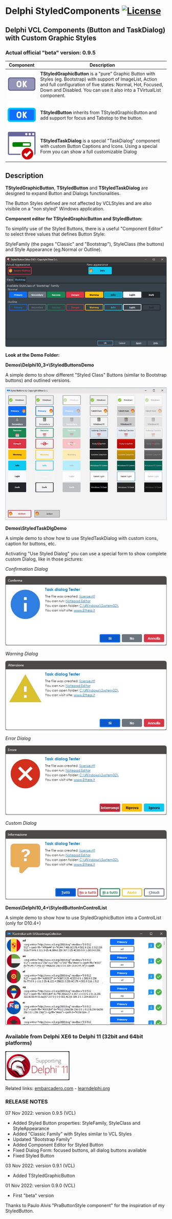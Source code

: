 ﻿# Delphi StyledComponents [![License](https://img.shields.io/badge/License-Apache%202.0-yellowgreen.svg)](https://opensource.org/licenses/Apache-2.0)

## Delphi VCL Components (Button and TaskDialog) with Custom Graphic Styles

### Actual official "beta" version: 0.9.5

| Component | Description |
| - | - |
| ![OK_BUTTON_GRAPH_128.png](./Images/OK_GRAPH_BUTTON_128.png) | **TStyledGraphicButton** is a "pure" Graphic Button with Styles (eg. Bootstrap) with support of ImageList, Action and full configuration of five states: Normal, Hot, Focused, Down and Disabled. You can use it also into a TVirtualList component.|
| ![OK_BUTTON_128.png](./Images/OK_BUTTON_128.png) | **TStyledButton** inherits from TStyledGraphicButton and add support for focus and Tabstop to the button.|
| ![StyledTaskDialog_128.png](./Images/StyledTaskDialog_128.png) | **TStyledTaskDialog** is a special "TaskDialog" component with custom Button Captions and Icons. Using a special Form you can show a full customizable Dialog |

## Description ##

**TStyledGraphicButton**, **TStyledButton** and **TStyledTaskDialog** are designed to expand Button and Dialogs functionalities.

The Button Styles defined are not affected by VCLStyles and are also visibile on a "non styled" Windows application.

**Component editor for TStyledGraphicButton and StyledButton:**

To simplify use of the Styled Buttons, there is a useful "Component Editor" to select three values that defines Button Style:

StyleFamily (the pages "Classic" and "Bootstrap"), StyleClass (the buttons) and Style Appearance (eg.Normal or Outline).

![StyledButtonComponentEditor.jpg](./Images/StyledButtonComponentEditor.jpg)

**Look at the Demo Folder:**

**Demos\Delphi10_3+\StyledButtonsDemo**

A simple demo to show different "Styled Class" Buttons (similar to Bootstrap buttons) and outlined versions.

![StyledButtonDemo.jpg](./Images/StyledButtonDemo.jpg)

**Demos\StyledTaskDlgDemo**

A simple demo to show how to use StyledTaskDialog with custom icons, caption for buttons, etc.

Activating "Use Styled Dialog" you can use a special form to show complete custom Dialog, like in those pictures:

*Confirmation Dialog*

![ConfirmationDialog.jpg](./Images/ConfirmationDialog.jpg)

*Warning Dialog*

![StyledButtonDemo.jpg](./Images/WarningDialog.jpg)

*Error Dialog*

![StyledButtonDemo.jpg](./Images/ErrorDialog.jpg)

*Custom Dialog*

![StyledButtonDemo.jpg](./Images/CustomDialog.jpg)

**Demos\Delphi10_4+\StyledButtonInControlList**

A simple demo to show how to use StyledGraphicButton into a ControlList (only for D10.4+)

![StyledButtonInControlListDemo.jpg](./Images/StyledButtonInControlListDemo.jpg)


### Available from Delphi XE6 to Delphi 11 (32bit and 64bit platforms)

![Delphi 11 Alexandria Support](./Images/SupportingDelphi.jpg)

Related links: [embarcadero.com](https://www.embarcadero.com) - [learndelphi.org](https://learndelphi.org)

### RELEASE NOTES

07 Nov 2022: version 0.9.5 (VCL)
- Added Styled Button properties: StyleFamily, StyleClass and StyleAppearance
- Added "Classic Family" with Styles similar to VCL Styles
- Updated "Bootstrap Family"
- Added Component Editor for Styled Button
- Fixed Dialog Form: focused buttons, all dialog buttons available
- Fixed Styled Button

03 Nov 2022: version 0.9.1 (VCL)
- Added TStyledGraphicButton

01 Nov 2022: version 0.9.0 (VCL)
- First "beta" version

Thanks to Paulo Alvis "PraButtonStyle component" for the inspiration of my StyledButton.
